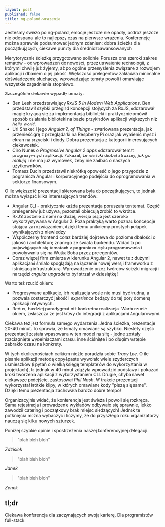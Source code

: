 ```yaml
---
layout: post
published: false
title: ng-poland-wrazenia
---
```


Jesteśmy świeżo po ng-poland, emocje jeszcze nie opadły, podróż jeszcze nie odespana, ale to najlepszy czas na pierwsze wrażenia. Konferencję można sprawnie podsumować jednym zdaniem: dobra ścieżka dla początkujących, ciekawe punkty dla średniozaawansowanych.

Merytorycznie ścieżkę przygotowano solidnie. Porusza ona szeroki zakres tematów - od wprowadzeń do nowości, przez utrwalenie technologii, z którymi chwilę już żyjemy, aż po ogólne przemyślenia związane z rozwojem aplikacji i dbaniem o jej jakość. Większość prelegentów zakładała minimalne doświadczenie słuchaczy, wprowadzając tematy powoli i omawiając wszystkie zagadnienia stopniowo.

Szczególnie ciekawie wypadły tematy:
- Ben Lesh przedstawiający _RxJS 5 In Modern Web Applications_. Ben przedstawił szybki przegląd koncepcji stojących za RxJS, odczarował magię kryjącą się za implementacją biblioteki i praktycznie omówił sposób działania biblioteki na bazie przykładów aplikacji większych niż _hello world_.
- Uri Shaked i jego _Angular 2, of Things_ - zwariowana prezentacja, jak przenieść grę z przeglądarki na Respberry Pi oraz jak wymienić mysz i ekran na przyciski i diody. Dobra prezentacja z kategorii interesujących ciekawostek.
- Ciro Nunes o _Progressive Angular 2 apps_ odczarował temat progresywnych aplikacji. Pokazał, że _nie taki diabeł straszny, jak go malują_ i nie ma już wymówek, żeby nie zadbać o naszych użytkowników.
- Tomasz Ducin przedstawił niekrótką opowieść o jego przygodzie z pogranicza Angular i korporacyjnego podejścia do oprogramowania w sektorze finansowym.

O ile większość prezentacji skierowana była do początkujących, to jednak można wyłapać kilka interesujących trendów:
- Angular CLI - praktycznie każda prezentacja poruszała ten temat. Część prelegentów już używa, pozostali obiecują zrobić to wkrótce.
- RxJS zostanie z nami na dłużej, wersja piąta jest szeroko wykorzystywana w Angular 2. Poza praktyką warto poznać koncepcje stojąca za rozwiązaniem, dzięki temu unikniemy prostych pułapek wynikających z niewiedzy.
- Współczesny frontend coraz bardziej dojrzewa do poziomu dbałości o jakość i architekturę znanego ze świata backendu. Widać to po pojawiąjących się tematach z pogranicza stylu programowania i powoływaniu się na Wujka Boba przez prelegentów.
- Coraz więcej firm zmierza w kierunku Angular 2, nawet te z dużymi aplikacjami śmiało spoglądają na łączenie nowej wersji frameworku z istniejącą infrastrukturą. Wprowadzenie przez twórców ścieżki migracji i narzędzi _angular upgrade_ to był strzał w dziesiątkę!

Warto też rzucić okiem:
- Progresywane aplikacje, ich realizacja wcale nie musi być trudna, a pozwala dostarczyć jakość i _experience_ będący do tej pory domeną aplikacji natywnych.
- Redux, bardziej paradygmat niż konkretna realizacja. Warto rzucić okiem, zwłaszcza że jest łatwy do integracji z aplikacjami Angularowymi.

Ciekawa też jest formuła samego wydarzenia. Jedna ścieżka, prezentacje 20-40 minut. To sprawia, że tematy omawiane są szybko. Niestety część prezentacji została wpasowana w ten model na siłę - jedne zostały rozciągnięte wypełniaczami czasu, inne ściśnięte i po długim wstępie zabrakło czasu na konkrety.

W tych okolicznościach całkiem nieźle poradziła sobie _Tracy Lee_. O ile pisanie aplikacji metodą copy&paste wywołało wiele szyderczych uśmieszków (i pytań o wielką księgę template'ów do wykorzystania w projektach), to jednak w 40 minut zdążyła wprowadzić podstawy i pokazać kroki tworzenia aplikacji z wykorzystaniem CLI. Drugie, chyba nawet ciekawsze podejście, zastosował _Phil Nash_. W trakcie prezentacji wykorzystał krótkie klipy, w których omawiane kody "piszą się same". Dzięki temu prezentacja zachowała bardzo dobre tempo!

Organizacyjnie widać, że konferencja jest świeża i powoli się rozkręca. Sama rejestracja i prowadzenie wykładów odbywało się sprawnie, lekko zawodził catering i początkowy brak miejsc siedzących! Jednak te potknięcia można wybaczyć i liczymy, że do przyszłego roku organizatorzy nauczą się kilku nowych sztuczek.

Poniżej szybkie opinie i spostrzeżenia naszej konferencyjnej delegacji.

> "blah bleh bloh"

_Zdzisiek_


> "blah bleh bloh"

_Janek_


> "blah bleh bloh"

_Zenek_

## tl;dr

Ciekawa konferencja dla zaczynających swoją karierę. Dla programistów full-stack
